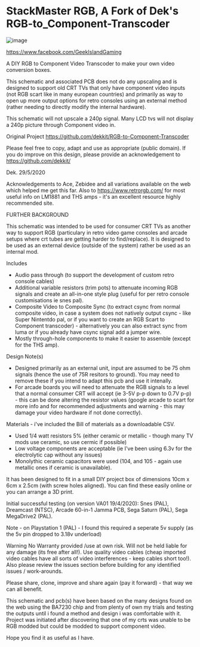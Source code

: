 # StackMaster RGB, A Fork of Dek's RGB-to_Component-Transcoder

![image](https://user-images.githubusercontent.com/70423454/162395866-3f495f75-8cf6-433c-830f-4ecb3bf68cfa.png)

https://www.facebook.com/GeekIslandGaming

A DIY RGB to Component Video Transcoder to make your own video conversion boxes. 

This schematic and associated PCB does not do any upscaling and is designed to support old CRT TVs that only have component video inputs (not RGB scart like in many european countries) and primarily as way to open up more output options for retro consoles using an external method (rather needing to directly modify the internal hardware).   


This schematic will not upscale a 240p signal. Many LCD tvs will not display a 240p picture through Component video in.


Original Project
https://github.com/dekkit/RGB-to-Component-Transcoder


Please feel free to copy, adapt and use as appropriate (public domain). If you do improve on this design, please provide an acknowledgement to https://github.com/dekkit/

Dek.
29/5/2020

Acknowledgements to Ace, Zebidee and all variations available on the web which helped me get this far.
Also to https://www.retrorgb.com/ for most useful info on LM1881 and THS amps - it's an excellent resource highly recommended site.


FURTHER BACKGROUND

This schematic was intended to be used for consumer CRT TVs as another way to support RGB (particulary in retro video game consoles and arcade setups where crt tubes are getting harder to find/replace). It is designed to be used as an external device (outside of the system) rather be used as an internal mod.

Includes
- Audio pass through (to support the development of custom retro console cables)
- Additional variable resistors (trim pots) to attenuate incoming RGB signals and create an all-in-one style plug (useful for per retro console customisations ie snes pal).
- Composite Video to Composite Sync (to extract csync from normal composite video, in case a system does not natively output csync - like Super Nintentdo pal, or if you want to create an RGB Scart to Component transcoder) - alternatively you can also extract sync from luma or if you already have csync signal add a jumper wire.
- Mostly through-hole components to make it easier to assemble (except for the THS amp).


Design Note(s)

- Designed primarily as an external unit, input are assumed to be 75 ohm signals (hence the use of 75R resitors to ground). You may need to remove these if you intend to adapt this pcb and use it intenally.
- For arcade boards you will need to attenuate the RGB signals to a level that a normal consumer CRT will accept (ie 3-5V p-p down to 0.7V p-p) - this can be done altering the resistor values (google arcade to scart for more info and for recommended adjustments and warning -  this may damage your video hardware if not done correctly).


Materials - i've included the Bill of materials as a downloadable CSV.
- Used 1/4 watt resistors 5% (either ceramic or metallic - though many TV mods use ceramic, so use cermic if possible)
- Low voltage components are acceptable (ie I've been using 6.3v for the electrolytic cap without any issues)
- Monolythic ceramic capacitors were used (104, and 105 - again use metallic ones if ceramic is unavailable).

It has been designed to fit in a small DIY project box of dimensions 10cm x 6cm x 2.5cm (with screw holes aligned).  You can find these easily online or you can arrange a 3D print.


Initial successful testing (on version VA01 19/4/2020):
Snes (PAL), Dreamcast (NTSC), Arcade 60-in-1 Jamma PCB, Sega Saturn (PAL), Sega MegaDrive2 (PAL).

Note - on Playstation 1 (PAL) - I found this required a seperate 5v supply (as the 5v pin dropped to 3.18v underload) 

Warning
No Warranty provided /use at own risk. Will not be held liable for any damage (its free after all!).
Use quality video cables   (cheap imported video cables have all sorts of video interferences - keep cables short too!).  Also please review the issues section before building for any identified issues / work-arounds.

Please share, clone, improve and share again (pay it forward) - that way we can all benefit. 

This schematic and pcb(s) have been based on the many designs found on the web using the BA7230 chip and from plenty of own my trials and testing the outputs until i found a method and design i was comfortable with it.  Project was initiated after discovering that one of my crts was unable to be RGB modded but could be modded to support component video.

Hope you find it as useful as I have.
